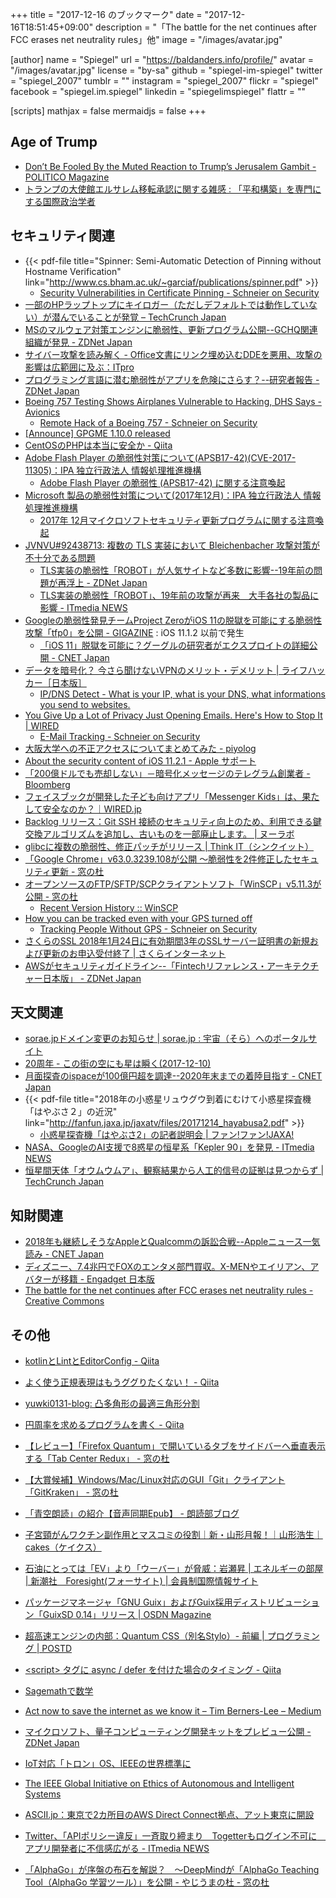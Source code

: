 +++
title = "2017-12-16 のブックマーク"
date =  "2017-12-16T18:51:45+09:00"
description = "「The battle for the net continues after FCC erases net neutrality rules」他"
image = "/images/avatar.jpg"

[author]
name      = "Spiegel"
url       = "https://baldanders.info/profile/"
avatar    = "/images/avatar.jpg"
license   = "by-sa"
github    = "spiegel-im-spiegel"
twitter   = "spiegel_2007"
tumblr    = ""
instagram = "spiegel_2007"
flickr    = "spiegel"
facebook  = "spiegel.im.spiegel"
linkedin  = "spiegelimspiegel"
flattr    = ""

[scripts]
  mathjax = false
  mermaidjs = false
+++

## Age of Trump

- [Don’t Be Fooled By the Muted Reaction to Trump’s Jerusalem Gambit - POLITICO Magazine](https://www.politico.com/magazine/story/2017/12/11/trump-jerusalem-israel-reaction-analysis-middle-east-216062)
- [トランプの大使館エルサレム移転承認に関する雑感 : 「平和構築」を専門にする国際政治学者](http://shinodahideaki.blog.jp/archives/22817526.html)

## セキュリティ関連

- {{< pdf-file title="Spinner: Semi-Automatic Detection of Pinning without Hostname Verification" link="http://www.cs.bham.ac.uk/~garciaf/publications/spinner.pdf" >}}
    - [Security Vulnerabilities in Certificate Pinning - Schneier on Security](https://www.schneier.com/blog/archives/2017/12/security_vulner_10.html)
- [一部のHPラップトップにキイロガー（ただしデフォルトでは動作していない）が潜んでいることが発覚 – TechCrunch Japan](https://techcrunch.com/2017/12/11/some-hp-laptops-are-hiding-a-deactivated-keylogger/)
- [MSのマルウェア対策エンジンに脆弱性、更新プログラム公開--GCHQ関連組織が発見 - ZDNet Japan](https://japan.zdnet.com/article/35111708/)
- [サイバー攻撃を読み解く - Office文書にリンク埋め込むDDEを悪用、攻撃の影響は広範囲に及ぶ：ITpro](http://itpro.nikkeibp.co.jp/atcl/column/17/110800501/120600002/?rt=nocnt)
- [プログラミング言語に潜む脆弱性がアプリを危険にさらす？--研究者報告 - ZDNet Japan](https://japan.zdnet.com/article/35111775/)
- [Boeing 757 Testing Shows Airplanes Vulnerable to Hacking, DHS Says - Avionics](http://www.aviationtoday.com/2017/11/08/boeing-757-testing-shows-airplanes-vulnerable-hacking-dhs-says/)
    - [Remote Hack of a Boeing 757 - Schneier on Security](https://www.schneier.com/blog/archives/2017/12/remote_hack_of_.html)
- [[Announce] GPGME 1.10.0 released](https://lists.gnupg.org/pipermail/gnupg-announce/2017q4/000418.html)
- [CentOSのPHPは本当に安全か - Qiita](https://qiita.com/bezeklik/items/0823b14789d96f847d09)
- [Adobe Flash Player の脆弱性対策について(APSB17-42)(CVE-2017-11305)：IPA 独立行政法人 情報処理推進機構](https://www.ipa.go.jp/security/ciadr/vul/20171213-adobeflashplayer.html)
    - [Adobe Flash Player の脆弱性 (APSB17-42) に関する注意喚起](http://www.jpcert.or.jp/at/2017/at170047.html)
- [Microsoft 製品の脆弱性対策について(2017年12月)：IPA 独立行政法人 情報処理推進機構](https://www.ipa.go.jp/security/ciadr/vul/20171213-ms.html)
    - [2017年 12月マイクロソフトセキュリティ更新プログラムに関する注意喚起](http://www.jpcert.or.jp/at/2017/at170048.html)
- [JVNVU#92438713: 複数の TLS 実装において Bleichenbacher 攻撃対策が不十分である問題](http://jvn.jp/vu/JVNVU92438713/)
    - [TLS実装の脆弱性「ROBOT」が人気サイトなど多数に影響--19年前の問題が再浮上 - ZDNet Japan](https://japan.zdnet.com/article/35111951/)
    - [TLS実装の脆弱性「ROBOT」、19年前の攻撃が再来　大手各社の製品に影響 - ITmedia NEWS](http://www.itmedia.co.jp/news/articles/1712/14/news061.html)
- [Googleの脆弱性発見チームProject ZeroがiOS 11の脱獄を可能にする脆弱性攻撃「tfp0」を公開 - GIGAZINE](https://gigazine.net/news/20171213-ios-11-tfp0/) : iOS 11.1.2 以前で発生
    - [「iOS 11」脱獄を可能に？グーグルの研究者がエクスプロイトの詳細公開 - CNET Japan](https://japan.cnet.com/article/35111867/)
- [データを暗号化？ 今さら聞けないVPNのメリット・デメリット | ライフハッカー［日本版］](https://www.lifehacker.jp/2017/12/171212-the-beginners-guide-to-vpns.html)
    - [IP/DNS Detect - What is your IP, what is your DNS, what informations you send to websites.](https://ipleak.net/)
- [You Give Up a Lot of Privacy Just Opening Emails. Here's How to Stop It | WIRED](https://www.wired.com/story/how-email-open-tracking-quietly-took-over-the-web/)
    - [E-Mail Tracking - Schneier on Security](https://www.schneier.com/blog/archives/2017/12/e-mail_tracking_1.html)
- [大阪大学への不正アクセスについてまとめてみた - piyolog](http://d.hatena.ne.jp/Kango/touch/20171213/1513195810)
- [About the security content of iOS 11.2.1 - Apple サポート](https://support.apple.com/ja-jp/HT208357)
- [「200億ドルでも売却しない」－暗号化メッセージのテレグラム創業者 - Bloomberg](https://www.bloomberg.co.jp/news/articles/2017-12-14/P0WTP76TTDS001)
- [フェイスブックが開発した子ども向けアプリ「Messenger Kids」は、果たして安全なのか？｜WIRED.jp](https://wired.jp/2017/12/12/facebook-messenger-kids/)
- [Backlog リリース：Git SSH 接続のセキュリティ向上のため、利用できる鍵交換アルゴリズムを追加し、古いものを一部廃止します。 | ヌーラボ](https://nulab-inc.com/ja/blog/backlog/backlog-update-2017-11-07/)
- [glibcに複数の脆弱性、修正パッチがリリース | Think IT（シンクイット）](https://thinkit.co.jp/news/bn/13092)
- [「Google Chrome」v63.0.3239.108が公開 ～脆弱性を2件修正したセキュリティ更新 - 窓の杜](https://forest.watch.impress.co.jp/docs/news/1097110.html)
- [オープンソースのFTP/SFTP/SCPクライアントソフト「WinSCP」v5.11.3が公開 - 窓の杜](https://forest.watch.impress.co.jp/docs/news/1097158.html)
    - [Recent Version History :: WinSCP](https://winscp.net/eng/docs/history#5.11.3)
- [How you can be tracked even with your GPS turned off](https://www.androidauthority.com/tracked-gps-off-822865)
    - [Tracking People Without GPS - Schneier on Security](https://www.schneier.com/blog/archives/2017/12/tracking_people_5.html)
- [さくらのSSL 2018年1月24日に有効期間3年のSSLサーバー証明書の新規および更新のお申込受付終了 | さくらインターネット](https://www.sakura.ad.jp/news/sakurainfo/newsentry.php?id=1818)
- [AWSがセキュリティガイドライン--「Fintechリファレンス・アーキテクチャー日本版」 - ZDNet Japan](https://japan.zdnet.com/article/35111748/)

## 天文関連

- [sorae.jpドメイン変更のお知らせ | sorae.jp : 宇宙（そら）へのポータルサイト](http://sorae.info/02/renewal.html)
- [20周年 - この街の空にも星は瞬く(2017-12-10)](https://news.local-group.jp/editor/20171210.html#p01)
- [月面探査のispaceが100億円超を調達--2020年末までの着陸目指す - CNET Japan](https://japan.cnet.com/article/35111881/)
- {{< pdf-file title="2018年の小惑星リュウグウ到着にむけて小惑星探査機「はやぶさ２」の近況" link="http://fanfun.jaxa.jp/jaxatv/files/20171214_hayabusa2.pdf" >}}
    - [小惑星探査機「はやぶさ2」の記者説明会 | ファン!ファン!JAXA!](http://fanfun.jaxa.jp/jaxatv/detail/11078.html)
- [NASA、GoogleのAI支援で8惑星の恒星系「Kepler 90」を発見 - ITmedia NEWS](http://www.itmedia.co.jp/news/articles/1712/15/news065.html)
- [恒星間天体「オウムウムア」、観察結果から人工的信号の証拠は見つからず  |  TechCrunch Japan](https://techcrunch.com/2017/12/14/observation-of-interstellar-object-oumuamua-shows-no-evidence-of-artificial-signals/)

## 知財関連

- [2018年も継続しそうなAppleとQualcommの訴訟合戦--Appleニュース一気読み - CNET Japan](https://japan.cnet.com/article/35111608/)
- [ディズニー、7.4兆円でFOXのエンタメ部門買収。X-MENやエイリアン、アバターが移籍 - Engadget 日本版](http://japanese.engadget.com/2017/12/14/7-4-fox-x-men/)
- [The battle for the net continues after FCC erases net neutrality rules - Creative Commons](https://creativecommons.org/2017/12/15/battle-net-continues-fcc-erases-net-neutrality-rules/)

## その他

- [kotlinとLintとEditorConfig - Qiita](https://qiita.com/kaelaela/items/508632fd26fdb553dc89)
- [よく使う正規表現はもうググりたくない！ - Qiita](https://qiita.com/dongri/items/2a0a18e253eb5bf9edba)
- [yuwki0131-blog: 凸多角形の最適三角形分割](https://uid0130.blogspot.jp/2017/12/blog-post.html)
- [円周率を求めるプログラムを書く - Qiita](https://qiita.com/pengincoalition/items/d9ed9aacec4149e72efc)
- [【レビュー】「Firefox Quantum」で開いているタブをサイドバーへ垂直表示する「Tab Center Redux」 - 窓の杜](https://forest.watch.impress.co.jp/docs/review/1096294.html)
- [【大賞候補】Windows/Mac/Linux対応のGUI「Git」クライアント「GitKraken」 - 窓の杜](https://forest.watch.impress.co.jp/docs/shseri/nominate/1095976.html)
- [「青空朗読」の紹介【音声同期Epub】 - 朗読部ブログ](https://blog.rodokubu.jp/05)
- [子宮頸がんワクチン副作用とマスコミの役割｜新・山形月報！｜山形浩生｜cakes（ケイクス）](https://cakes.mu/posts/18760)
- [石油にとっては「EV」より「ウーバー」が脅威：岩瀬昇 | エネルギーの部屋 | 新潮社　Foresight(フォーサイト) | 会員制国際情報サイト](http://www.fsight.jp/articles/-/43102)
- [パッケージマネージャ「GNU Guix」およびGuix採用ディストリビューション「GuixSD 0.14」リリース | OSDN Magazine](https://mag.osdn.jp/17/12/08/163000)
- [超高速エンジンの内部：Quantum CSS（別名Stylo）- 前編 | プログラミング | POSTD](http://postd.cc/inside-a-super-fast-css-engine-quantum-css-aka-stylo/)

- [&lt;script> タグに async / defer を付けた場合のタイミング - Qiita](https://qiita.com/phanect/items/82c85ea4b8f9c373d684)
- [Sagemathで数学](https://cocalc.com/share/035377df-f9bd-4d9f-afd7-c47305d887a8/resdiary/20171211/advent.ipynb?viewer=share)
- [Act now to save the internet as we know it – Tim Berners-Lee – Medium](https://medium.com/@timberners_lee/act-now-to-save-the-internet-as-we-know-it-ccf47ce8b39f)
- [マイクロソフト、量子コンピューティング開発キットをプレビュー公開 - ZDNet Japan](https://japan.zdnet.com/article/35111772/)
- [IoT対応「トロン」OS、IEEEの世界標準に](https://newswitch.jp/p/11323)
- [The IEEE Global Initiative on Ethics of Autonomous and Intelligent Systems](https://standards.ieee.org/develop/indconn/ec/autonomous_systems.html)
- [ASCII.jp：東京で2カ所目のAWS Direct Connect拠点、アット東京に開設](http://ascii.jp/elem/000/001/603/1603155/)
- [Twitter、「APIポリシー違反」一斉取り締まり　Togetterもログイン不可に　アプリ開発者に不信感広がる - ITmedia NEWS](http://www.itmedia.co.jp/news/articles/1712/15/news118.html)
- [「AlphaGo」が序盤の布石を解説？　～DeepMindが「AlphaGo Teaching Tool（AlphaGo 学習ツール）」を公開 - やじうまの杜 - 窓の杜](https://forest.watch.impress.co.jp/docs/serial/yajiuma/1096974.html)
